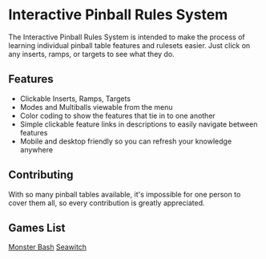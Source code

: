 # Interactive Pinball Rules System

The Interactive Pinball Rules System is intended to make the process of learning individual pinball table features and rulesets easier. Just click on any inserts, ramps, or targets to see what they do.




## Features

- Clickable Inserts, Ramps, Targets
- Modes and Multiballs viewable from the menu
- Color coding to show the features that tie in to one another
- Simple clickable feature links in descriptions to easily navigate between features
- Mobile and desktop friendly so you can refresh your knowledge anywhere


## Contributing

With so many pinball tables available, it's impossible for one person to cover them all, so every contribution is greatly appreciated.

## Games List

[Monster Bash](https://thoseposers.github.io/pinball-rules/Tables/MonsterBash/main)
[Seawitch](https://thoseposers.github.io/pinball-rules/Tables/Seawitch/main)
